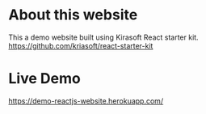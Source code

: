 # About this website
This a demo website built using Kirasoft React starter kit. https://github.com/kriasoft/react-starter-kit

# Live Demo
https://demo-reactjs-website.herokuapp.com/
